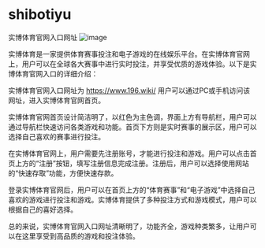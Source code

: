 # shibotiyu
实博体育官网入口网址
![image](https://user-images.githubusercontent.com/132263395/235641076-82749df4-2165-46ef-8dfd-c5dae94284ca.png)

实博体育是一家提供体育赛事投注和电子游戏的在线娱乐平台。在实博体育官网上，用户可以在全球各大赛事中进行实时投注，并享受优质的游戏体验。以下是实博体育官网入口的详细介绍：

实博体育官网入口网址为 https://www.196.wiki/
用户可以通过PC或手机访问该网址，进入实博体育官网首页。

实博体育官网首页设计简洁明了，以红色为主色调，界面上方有导航栏，用户可以通过导航栏快速访问各类游戏和功能。首页下方则是实时赛事的展示区，用户可以选择自己喜欢的赛事进行投注。

在实博体育官网上，用户需要先注册账号，才能进行投注和游戏。用户可以点击首页上方的“注册”按钮，填写注册信息完成注册。注册后，用户可以选择使用网站的“快速存取”功能，方便快速存款。

登录实博体育官网后，用户可以在首页上方的“体育赛事”和“电子游戏”中选择自己喜欢的游戏进行投注和游戏。实博体育提供了多种投注方式和游戏模式，用户可以根据自己的喜好选择。

总的来说，实博体育官网入口网址清晰明了，功能齐全，游戏种类繁多，让用户可以在这里享受到高品质的游戏和投注体验。
